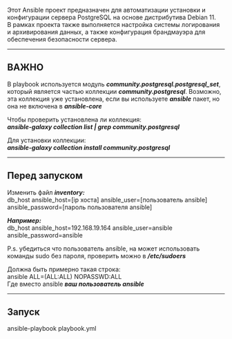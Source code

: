 Этот Ansible проект предназначен для автоматизации установки и конфигурации сервера PostgreSQL на основе дистрибутива Debian 11.  
В рамках проекта также выполняется настройка системы логирования и архивирования данных, а также конфигурация брандмауэра для обеспечения безопасности сервера.

---
## ВАЖНО  
В playbook используется модуль ***community.postgresql.postgresql_set***, который является частью коллекции ***community.postgresql***. Возможно, эта коллекция уже установлена, если вы используете ***ansible*** пакет, но она не включена в ***ansible-core***  
  
Чтобы проверить установлена ли коллекция:  
***ansible-galaxy collection list | grep community.postgresql*** 
  
Для установки коллекции:  
***ansible-galaxy collection install community.postgresql***  

---
## Перед запуском  
Изменить файл ***inventory:***  
db_host ansible_host=[ip хоста] ansible_user=[пользователь ansible] ansible_password=[пароль пользователя ansible]  
  
***Например:***  
db_host ansible_host=192.168.19.164 ansible_user=ansible ansible_password=ansible  
  
P.s. убедиться что пользователь ansible, на  может использовать команды sudo без пароля, проверить можно в ***/etc/sudoers***  
  
Должна быть примерно такая строка:  
ansible ALL=(ALL:ALL) NOPASSWD:ALL  
Где вместо ansible ***ваш пользователь ansible***  

---
## Запуск  
ansible-playbook playbook.yml

